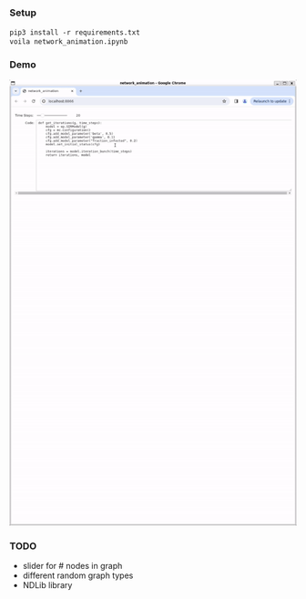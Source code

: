 ### Setup
```
pip3 install -r requirements.txt
voila network_animation.ipynb
```

### Demo
![](imgs/demo.gif)

### TODO
* slider for # nodes in graph 
* different random graph types
* NDLib library